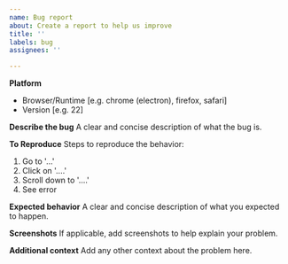 ```yaml
---
name: Bug report
about: Create a report to help us improve
title: ''
labels: bug
assignees: ''

---
```


**Platform**
 - Browser/Runtime [e.g. chrome (electron), firefox, safari]
 - Version [e.g. 22]

**Describe the bug**
A clear and concise description of what the bug is.

**To Reproduce**
Steps to reproduce the behavior:
1. Go to '...'
2. Click on '....'
3. Scroll down to '....'
4. See error

**Expected behavior**
A clear and concise description of what you expected to happen.

**Screenshots**
If applicable, add screenshots to help explain your problem.

**Additional context**
Add any other context about the problem here.
